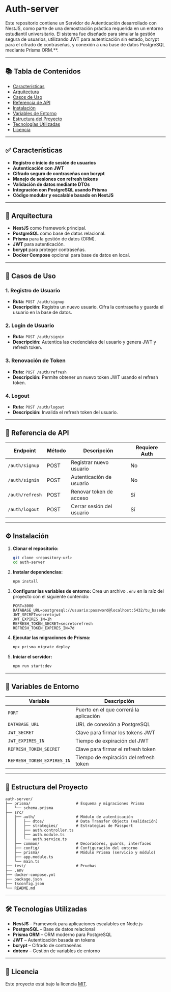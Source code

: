 # Auth-server

Este repositorio contiene un Servidor de Autenticación desarrollado con NestJS, como parte de una demostración práctica requerida en un entorno estudiantil universitario. El sistema fue diseñado para simular la gestión segura de usuarios, utilizando JWT para autenticación sin estado, bcrypt para el cifrado de contraseñas, y conexión a una base de datos PostgreSQL mediante Prisma ORM.**.

---

## 📚 Tabla de Contenidos

- [Características](#características)
- [Arquitectura](#arquitectura)
- [Casos de Uso](#casos-de-uso)
- [Referencia de API](#referencia-de-api)
- [Instalación](#instalación)
- [Variables de Entorno](#variables-de-entorno)
- [Estructura del Proyecto](#estructura-del-proyecto)
- [Tecnologías Utilizadas](#tecnologías-utilizadas)
- [Licencia](#licencia)

---

## ✅ Características

- **Registro e inicio de sesión de usuarios**
- **Autenticación con JWT**
- **Cifrado seguro de contraseñas con bcrypt**
- **Manejo de sesiones con refresh tokens**
- **Validación de datos mediante DTOs**
- **Integración con PostgreSQL usando Prisma**
- **Código modular y escalable basado en NestJS**

---

## 🧱 Arquitectura

- **NestJS** como framework principal.
- **PostgreSQL** como base de datos relacional.
- **Prisma** para la gestión de datos (ORM).
- **JWT** para autenticación.
- **bcrypt** para proteger contraseñas.
- **Docker Compose** opcional para base de datos en local.

---

## 🧩 Casos de Uso

### 1. Registro de Usuario
- **Ruta:** `POST /auth/signup`
- **Descripción:** Registra un nuevo usuario. Cifra la contraseña y guarda el usuario en la base de datos.

### 2. Login de Usuario
- **Ruta:** `POST /auth/signin`
- **Descripción:** Autentica las credenciales del usuario y genera JWT y refresh token.

### 3. Renovación de Token
- **Ruta:** `POST /auth/refresh`
- **Descripción:** Permite obtener un nuevo token JWT usando el refresh token.

### 4. Logout
- **Ruta:** `POST /auth/logout`
- **Descripción:** Invalida el refresh token del usuario.

---

## 🔗 Referencia de API

| Endpoint           | Método | Descripción                   | Requiere Auth |
|--------------------|--------|-------------------------------|---------------|
| `/auth/signup`   | POST   | Registrar nuevo usuario       | No            |
| `/auth/signin`      | POST   | Autenticación de usuario      | No            |
| `/auth/refresh`    | POST   | Renovar token de acceso       | Sí            |
| `/auth/logout`     | POST   | Cerrar sesión del usuario     | Sí            |

---

## ⚙️ Instalación

1. **Clonar el repositorio:**
   ```bash
   git clone <repository-url>
   cd auth-server
   ```

2. **Instalar dependencias:**
   ```bash
   npm install
   ```

3. **Configurar las variables de entorno:**
   Crea un archivo `.env` en la raíz del proyecto con el siguiente contenido:
   ```env
   PORT=3000
   DATABASE_URL=postgresql://usuario:password@localhost:5432/tu_basededatos
   JWT_SECRET=secretojwt
   JWT_EXPIRES_IN=1h
   REFRESH_TOKEN_SECRET=secretorefresh
   REFRESH_TOKEN_EXPIRES_IN=7d
   ```

4. **Ejecutar las migraciones de Prisma:**
   ```bash
   npx prisma migrate deploy
   ```

5. **Iniciar el servidor:**
   ```bash
   npm run start:dev
   ```

---

## 🔐 Variables de Entorno

| Variable                   | Descripción                             |
|----------------------------|-----------------------------------------|
| `PORT`                     | Puerto en el que correrá la aplicación  |
| `DATABASE_URL`             | URL de conexión a PostgreSQL            |
| `JWT_SECRET`               | Clave para firmar los tokens JWT        |
| `JWT_EXPIRES_IN`           | Tiempo de expiración del JWT            |
| `REFRESH_TOKEN_SECRET`     | Clave para firmar el refresh token      |
| `REFRESH_TOKEN_EXPIRES_IN` | Tiempo de expiración del refresh token  |

---

## 📁 Estructura del Proyecto

```
auth-server/
├── prisma/                    # Esquema y migraciones Prisma
│   └── schema.prisma
├── src/
│   ├── auth/                  # Módulo de autenticación
│   │   ├── dtos/              # Data Transfer Objects (validación)
│   │   ├── strategies/        # Estrategias de Passport
│   │   ├── auth.controller.ts
│   │   ├── auth.module.ts
│   │   └── auth.service.ts
│   ├── common/                # Decoradores, guards, interfaces
│   ├── config/                # Configuración del entorno
│   ├── prisma/                # Módulo Prisma (servicio y módulo)
│   ├── app.module.ts
│   └── main.ts
├── test/                      # Pruebas
├── .env
├── docker-compose.yml
├── package.json
├── tsconfig.json
└── README.md
```

---

## 🛠️ Tecnologías Utilizadas

- **NestJS** – Framework para aplicaciones escalables en Node.js
- **PostgreSQL** – Base de datos relacional
- **Prisma ORM** – ORM moderno para PostgreSQL
- **JWT** – Autenticación basada en tokens
- **bcrypt** – Cifrado de contraseñas
- **dotenv** – Gestión de variables de entorno

---

## 📄 Licencia

Este proyecto está bajo la licencia [MIT](LICENSE).
